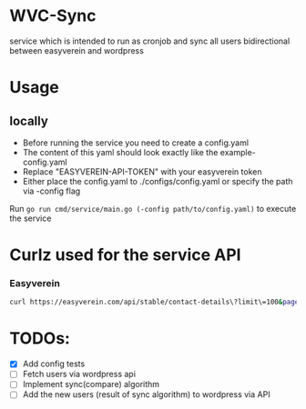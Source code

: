 # WVC-Sync
service which is intended to run as cronjob and sync all users bidirectional between easyverein and wordpress

# Usage
## locally
- Before running the service you need to create a config.yaml  
- The content of this yaml should look exactly like the example-config.yaml  
- Replace "EASYVEREIN-API-TOKEN" with your easyverein token  
- Either place the config.yaml to ./configs/config.yaml or specify the path via -config flag

Run `go run cmd/service/main.go (-config path/to/config.yaml)` to execute the service

# Curlz used for the service API
### Easyverein
```sh
curl https://easyverein.com/api/stable/contact-details\?limit\=100&page=1 -H "Authorization: Token <TOKEN>"
```

# TODOs:
- [x] Add config tests
- [ ] Fetch users via wordpress api
- [ ] Implement sync(compare) algorithm
- [ ] Add the new users (result of sync algorithm) to wordpress via API
